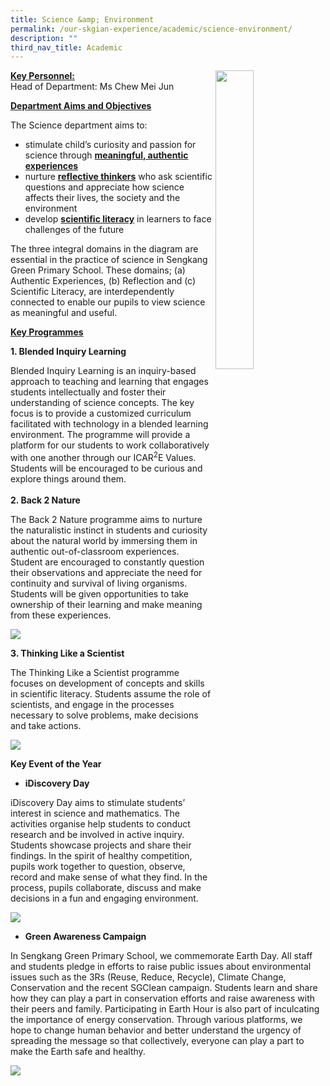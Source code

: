 ```yaml
---
title: Science &amp; Environment
permalink: /our-skgian-experience/academic/science-environment/
description: ""
third_nav_title: Academic
---
```

<img style="width: 35%;" src="/images/sci1.jpeg" align="right">
<p><span style="text-decoration: underline;"><strong>Key Personnel:<br></strong></span>Head of Department:&nbsp;Ms Chew Mei Jun</p>
<p><strong><u>Department Aims and Objectives</u></strong></p>
<p>The Science department aims to:</p>
<ul>
<li>stimulate child’s curiosity and passion for science through&nbsp;<strong><u>meaningful, authentic experiences</u></strong></li>
<li>nurture&nbsp;<strong><u>reflective thinkers</u></strong>&nbsp;who ask scientific questions and appreciate how science affects their lives, the society and the environment</li>
<li>develop&nbsp;<strong><u>scientific literacy</u></strong>&nbsp;in learners to face challenges of the future&nbsp;</li>
</ul>
<p>The three integral domains in the diagram are essential in the practice of science in Sengkang Green Primary School. These domains; (a) Authentic Experiences, (b) Reflection and (c) Scientific Literacy, are interdependently connected to enable our pupils to view science as meaningful and useful.</p>
<p><strong><u>Key Programmes</u></strong></p>
<p><strong>1. Blended Inquiry Learning</strong></p>
<p>Blended Inquiry Learning is an inquiry-based approach to teaching and learning that engages students intellectually and foster their understanding of science concepts. The key focus is to provide a customized curriculum facilitated with technology in a blended learning environment. The programme will provide a platform for our students to work collaboratively with one another through our ICAR<sup>2</sup>E Values. Students will be encouraged to be curious and explore things around them.<br><strong><br>2. Back 2 Nature</strong></p>
<p>The Back 2 Nature programme aims to nurture the naturalistic instinct in students and curiosity about the natural world by immersing them in authentic out-of-classroom experiences. Student are encouraged to constantly question their observations and appreciate the need for continuity and survival of living organisms. Students will be given opportunities to take ownership of their learning and make meaning from these experiences.</p>
<img src="/images/sci2.png">
<p><strong>3. Thinking Like a Scientist </strong></p>
<p>The Thinking Like a Scientist programme focuses on development of concepts and skills in scientific literacy. Students assume the role of scientists, and engage in the processes necessary to solve problems, make decisions and take actions.</p>
<img src="/images/sci3.png">
<p><strong>Key Event of the Year</strong><strong><br></strong></p>
<ul>
<li><strong>iDiscovery Day</strong></li>
</ul>
<p>iDiscovery Day aims to stimulate students’ interest in science and mathematics. The activities organise help students to conduct research and be involved in active inquiry. Students showcase projects and share their findings. In the spirit of healthy competition, pupils work together to question, observe, record and make sense of what they find. In the process, pupils collaborate, discuss and make decisions in a fun and engaging environment.</p>
<img src="/images/sci4.png">
<ul>
<li><strong>Green Awareness Campaign</strong></li>
</ul>
<p>In Sengkang Green Primary School, we commemorate Earth Day. All staff and students pledge in efforts to raise public issues about environmental issues such as the 3Rs (Reuse, Reduce, Recycle), Climate Change, Conservation and the recent SGClean campaign. Students learn and share how they can play a part in conservation efforts and raise awareness with their peers and family. Participating in Earth Hour is also part of inculcating the importance of energy conservation. Through various platforms, we hope to change human behavior and better understand the urgency of spreading the message so that collectively, everyone can play a part to make the Earth safe and healthy. </p>
<img src="/images/sci5.png">